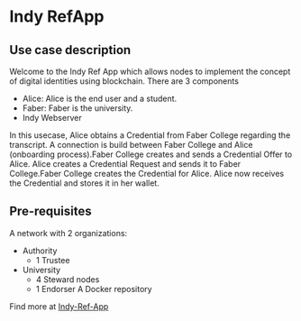 [//]: # (##############################################################################################)
[//]: # (Copyright Accenture. All Rights Reserved.)
[//]: # (SPDX-License-Identifier: Apache-2.0)
[//]: # (##############################################################################################)

# Indy RefApp

## Use case description
Welcome to the Indy Ref App which allows nodes to implement the concept of digital identities using blockchain.
There are 3 components
- Alice: Alice is the end user and a student.
- Faber: Faber is the university.
- Indy Webserver

In this usecase, Alice obtains a Credential from Faber College regarding the transcript. A connection is build between Faber College and Alice (onboarding process).Faber College creates and sends a Credential Offer to Alice. Alice creates a Credential Request and sends it to Faber College.Faber College creates the Credential for Alice. 
Alice now receives the Credential and stores it in her wallet.



## Pre-requisites
A network with 2 organizations:
- Authority
    - 1 Trustee
- University
    - 4 Steward nodes
    - 1 Endorser
A Docker repository


Find more at [Indy-Ref-App](https://github.com/hyperledger/bevel-samples/tree/main/examples/identity-app)